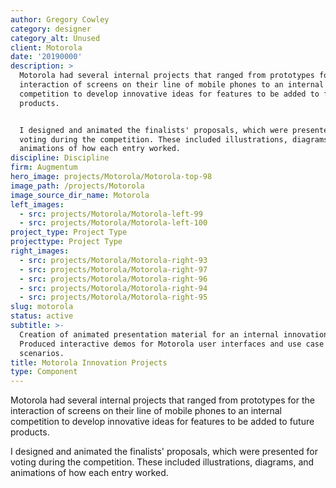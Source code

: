 ```yaml
---
author: Gregory Cowley
category: designer
category_alt: Unused
client: Motorola
date: '20190000'
description: >
  Motorola had several internal projects that ranged from prototypes for the
  interaction of screens on their line of mobile phones to an internal
  competition to develop innovative ideas for features to be added to future
  products.


  I designed and animated the finalists' proposals, which were presented for
  voting during the competition. These included illustrations, diagrams, and
  animations of how each entry worked.
discipline: Discipline
firm: Augmentum
hero_image: projects/Motorola/Motorola-top-98
image_path: /projects/Motorola
image_source_dir_name: Motorola
left_images:
  - src: projects/Motorola/Motorola-left-99
  - src: projects/Motorola/Motorola-left-100
project_type: Project Type
projecttype: Project Type
right_images:
  - src: projects/Motorola/Motorola-right-93
  - src: projects/Motorola/Motorola-right-97
  - src: projects/Motorola/Motorola-right-96
  - src: projects/Motorola/Motorola-right-94
  - src: projects/Motorola/Motorola-right-95
slug: motorola
status: active
subtitle: >-
  Creation of animated presentation material for an internal innovation contest.
  Produced interactive demos for Motorola user interfaces and use case
  scenarios.
title: Motorola Innovation Projects
type: Component
---
```

Motorola had several internal projects that ranged from prototypes for the interaction of screens on their line of mobile phones to an internal competition to develop innovative ideas for features to be added to future products.

I designed and animated the finalists' proposals, which were presented for voting during the competition. These included illustrations, diagrams, and animations of how each entry worked.
